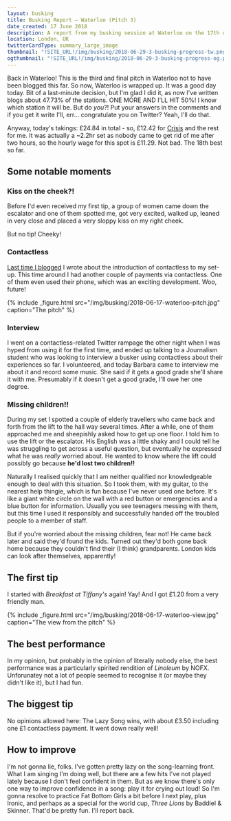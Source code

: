 ```yaml
---
layout: busking
title: Busking Report – Waterloo (Pitch 3)
date_created: 17 June 2018
description: A report from my busking session at Waterloo on the 17th of June 2018!
location: London, UK
twitterCardType: summary_large_image
thumbnail: "!SITE_URL!/img/busking/2018-06-29-3-busking-progress-tw.png"
ogthumbnail: "!SITE_URL!/img/busking/2018-06-29-3-busking-progress-og.png"
---
```


Back in Waterloo! This is the third and final pitch in Waterloo not to have been blogged this far. So now, Waterloo is wrapped up. It was a good day today. Bit of a last-minute decision, but I'm glad I did it, as now I've written blogs about 47.73% of the stations. ONE MORE AND I'LL HIT 50%! I know which station it will be. But do _you_?! Put your answers in the comments and if you get it write I'll, err... congratulate you on Twitter? Yeah, I'll do that.

Anyway, today's takings: £24.84 in total - so, £12.42 for [Crisis](https://www.crisis.org.uk/) and the rest for me. It was actually a ~2.2hr set as nobody came to get rid of me after two hours, so the hourly wage for this spot is £11.29. Not bad. The 18th best so far.

## Some notable moments

### Kiss on the cheek?!

Before I'd even received my first tip, a group of women came down the escalator and one of them spotted me, got very excited, walked up, leaned in very close and placed a very sloppy kiss on my right cheek.

But no tip! Cheeky!

### Contactless

[Last time I blogged](/busking/2018-06-17-waterloo) I wrote about the introduction of contactless to my set-up. This time around I had another couple of payments via contactless. One of them even used their phone, which was an exciting development. Woo, future!

{% include _figure.html src="/img/busking/2018-06-17-waterloo-pitch.jpg" caption="The pitch" %}

### Interview

I went on a contactless-related Twitter rampage the other night when I was hyped from using it for the first time, and ended up talking to a Journalism student who was looking to interview a busker using contactless about their experiences so far. I volunteered, and today Barbara came to interview me about it and record some music. She said if it gets a good grade she'll share it with me. Presumably if it doesn't get a good grade, I'll owe her one degree.

### Missing children!!

During my set I spotted a couple of elderly travellers who came back and forth from the lift to the hall way several times. After a while, one of them approached me and sheepishly asked how to get up one floor. I told him to use the lift or the escalator. His English was a little shaky and I could tell he was struggling to get across a useful question, but eventually he expressed what he was _really_ worried about. He wanted to know where the lift could possibly go because **he'd lost two children!!**

Naturally I realised quickly that I am neither qualified nor knowledgeable enough to deal with this situation. So I took them, with my guitar, to the nearest help thingie, which is fun because I've never used one before. It's like a giant white circle on the wall with a red button or emergencies and a blue button for information. Usually you see teenagers messing with them, but this time I used it responsibly and successfully handed off the troubled people to a member of staff.

But if you're worried about the missing children, fear not! He came back later and said they'd found the kids. Turned out they'd both gone back home because they couldn't find their (I think) grandparents. London kids can look after themselves, apparently!

## The first tip

I started with _Breakfast at Tiffany's_ again! Yay! And I got £1.20 from a very friendly man.

{% include _figure.html src="/img/busking/2018-06-17-waterloo-view.jpg" caption="The view from the pitch" %}

## The best performance

In my opinion, but probably in the opinion of literally nobody else, the best performance was a particularly spirited rendition of _Linoleum_ by NOFX. Unforunatey not a lot of people seemed to recognise it (or maybe they didn't like it), but I had fun.

## The biggest tip

No opinions allowed here: The Lazy Song wins, with about £3.50 including one £1 contactless payment. It went down really well!

## How to improve

I'm not gonna lie, folks. I've gotten pretty lazy on the song-learning front. What I am singing I'm doing well, but there are a few hits I've not played lately because I don't feel confident in them. But as we know there's only one way to improve confidence in a song: play it for crying out loud! So I'm gonna resolve to practice Fat Bottom Girls a bit before I next play, plus Ironic, and perhaps as a special for the world cup, _Three Lions_ by Baddiel & Skinner. That'd be pretty fun. I'll report back.

